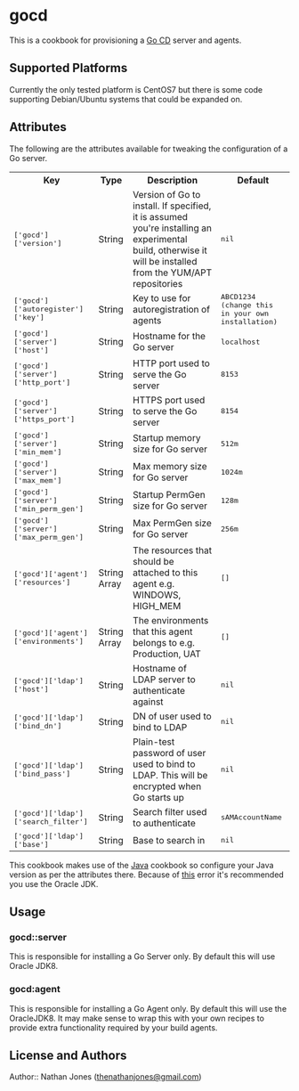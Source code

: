 # gocd

This is a cookbook for provisioning a [Go CD](www.go.cd) server and agents.

## Supported Platforms

Currently the only tested platform is CentOS7 but there is some code supporting Debian/Ubuntu systems that could be expanded on.

## Attributes

The following are the attributes available for tweaking the configuration of a Go server.

<table>
  <tr>
    <th>Key</th>
    <th>Type</th>
    <th>Description</th>
    <th>Default</th>
  </tr>
  <tr>
    <td><tt>['gocd']['version']</tt></td>
    <td>String</td>
    <td>Version of Go to install. If specified, it is assumed you're installing an experimental build, otherwise it will be installed from the YUM/APT repositories</td>
    <td><tt>nil</tt></td>
  </tr>
  <tr>
    <td><tt>['gocd']['autoregister']['key']</tt></td>
    <td>String</td>
    <td>Key to use for autoregistration of agents</td>
    <td><tt>ABCD1234 (change this in your own installation)</tt></td>
  </tr>
  <tr>
    <td><tt>['gocd']['server']['host']</tt></td>
    <td>String</td>
    <td>Hostname for the Go server</td>
    <td><tt>localhost</tt></td>
  </tr>
  <tr>
    <td><tt>['gocd']['server']['http_port']</tt></td>
    <td>String</td>
    <td>HTTP port used to serve the Go server</td>
    <td><tt>8153</tt></td>
  </tr>
  <tr>
    <td><tt>['gocd']['server']['https_port']</tt></td>
    <td>String</td>
    <td>HTTPS port used to serve the Go server</td>
    <td><tt>8154</tt></td>
  </tr>
  <tr>
    <td><tt>['gocd']['server']['min_mem']</tt></td>
    <td>String</td>
    <td>Startup memory size for Go server</td>
    <td><tt>512m</tt></td>
  </tr>
  <tr>
    <td><tt>['gocd']['server']['max_mem']</tt></td>
    <td>String</td>
    <td>Max memory size for Go server</td>
    <td><tt>1024m</tt></td>
  </tr>
  <tr>
    <td><tt>['gocd']['server']['min_perm_gen']</tt></td>
    <td>String</td>
    <td>Startup PermGen size for Go server</td>
    <td><tt>128m</tt></td>
  </tr>
  <tr>
    <td><tt>['gocd']['server']['max_perm_gen']</tt></td>
    <td>String</td>
    <td>Max PermGen size for Go server</td>
    <td><tt>256m</tt></td>
  </tr>
  <tr>
    <td><tt>['gocd']['agent']['resources']</tt></td>
    <td>String Array</td>
    <td>The resources that should be attached to this agent e.g. WINDOWS, HIGH_MEM</td>
    <td><tt>[]</tt></td>
  </tr>
  <tr>
    <td><tt>['gocd']['agent']['environments']</tt></td>
    <td>String Array</td>
    <td>The environments that this agent belongs to e.g. Production, UAT</td>
    <td><tt>[]</tt></td>
  </tr>
  <tr>
  </tr>
    <td><tt>['gocd']['ldap']['host']</tt></td>
    <td>String</td>
    <td>Hostname of LDAP server to authenticate against</td>
    <td><tt>nil</tt></td>
  </tr>
  </tr>
    <td><tt>['gocd']['ldap']['bind_dn']</tt></td>
    <td>String</td>
    <td>DN of user used to bind to LDAP</td>
    <td><tt>nil</tt></td>
  </tr>
  </tr>
    <td><tt>['gocd']['ldap']['bind_pass']</tt></td>
    <td>String</td>
    <td>Plain-test password of user used to bind to LDAP. This will be encrypted when Go starts up</td>
    <td><tt>nil</tt></td>
  </tr>
  </tr>
    <td><tt>['gocd']['ldap']['search_filter']</tt></td>
    <td>String</td>
    <td>Search filter used to authenticate</td>
    <td><tt>sAMAccountName</tt></td>
  </tr>
   </tr>
    <td><tt>['gocd']['ldap']['base']</tt></td>
    <td>String</td>
    <td>Base to search in</td>
    <td><tt>nil</tt></td>
  </tr>
</table>

This cookbook makes use of the [Java](https://supermarket.chef.io/cookbooks/java/versions/1.31.0) cookbook so configure your Java version as per the attributes there. Because of [this](http://www.go.cd/2014/11/14/Go_14_3_issue_with_uploading_compressed_artifacts.html) error it's recommended you use the Oracle JDK.

## Usage

### gocd::server
This is responsible for installing a Go Server only. By default this will use Oracle JDK8.

### gocd:agent
This is responsible for installing a Go Agent only. By default this will use the OracleJDK8. It may make sense to wrap this with your own recipes to provide extra functionality required by your build agents.

## License and Authors

Author:: Nathan Jones (thenathanjones@gmail.com)
